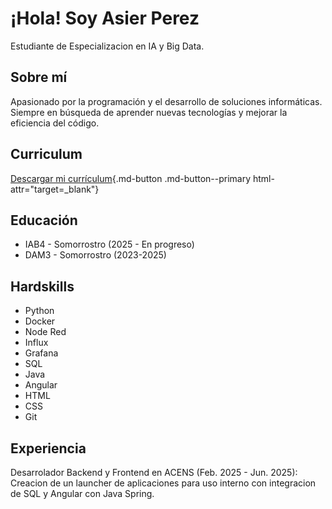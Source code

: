 # ¡Hola! Soy Asier Perez

Estudiante de Especializacion en IA y Big Data.

## Sobre mí
Apasionado por la programación y el desarrollo de soluciones informáticas. Siempre en búsqueda de aprender nuevas tecnologías y mejorar la eficiencia del código.

## Curriculum
[Descargar mi currículum](assets/curriculum.pdf){.md-button .md-button--primary html-attr="target=_blank"}

## Educación 
- IAB4 - Somorrostro (2025 - En progreso)
- DAM3 - Somorrostro (2023-2025)

## Hardskills
- Python
- Docker
- Node Red
- Influx
- Grafana
- SQL
- Java
- Angular
- HTML
- CSS
- Git

## Experiencia
Desarrolador Backend y Frontend en ACENS (Feb. 2025 - Jun. 2025):
Creacion de un launcher de aplicaciones para uso interno con integracion de SQL y Angular con Java Spring.